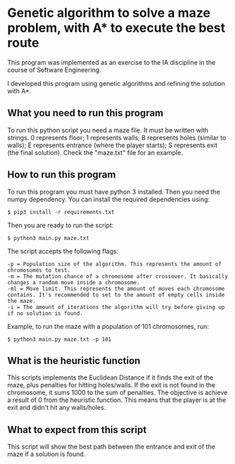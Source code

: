 # Genetic algorithm to solve a maze problem, with A* to execute the best route

This program was implemented as an exercise to the IA discipline in the course of Software Engineering.

I developed this program using genetic algorithms and refining the solution with A*.

## What you need to run this program

To run this python script you need a maze file. It must be written with strings. 0 represents floor; 1 represents walls; B represents holes (similar to walls); E represents entrance (where the player starts); S represents exit (the final solution). Check the "maze.txt" file for an example.

## How to run this program

To run this program you must have python 3 installed. Then you need the numpy dependency. You can install the required dependencies using:

```
$ pip3 install -r requirements.txt
```

Then you are ready to run the script:

```
$ python3 main.py maze.txt
```

The script accepts the following flags:

```
-p = Population size of the algorithm. This represents the amount of chromosomes to test.
-m = The mutation chance of a chromosome after crossover. It basically changes a random move inside a chromosome.
-ml = Move limit. This represents the amount of moves each chromosome contains. It's recommended to set to the amount of empty cells inside the maze.
-i = The amount of iterations the algorithm will try before giving up if no solution is found.
```

Example, to run the maze with a population of 101 chromosomes, run:

```
$ python3 main.py maze.txt -p 101
```

## What is the heuristic function

This scripts implements the Euclidean Distance if it finds the exit of the maze, plus penalties for hitting holes/walls. If the exit is not found in the chromosome, it sums 1000 to the sum of penalties. The objective is achieve a result of 0 from the heuristic function. This means that the player is at the exit and didn't hit any walls/holes.

## What to expect from this script
This script will show the best path between the entrance and exit of the maze if a solution is found.
